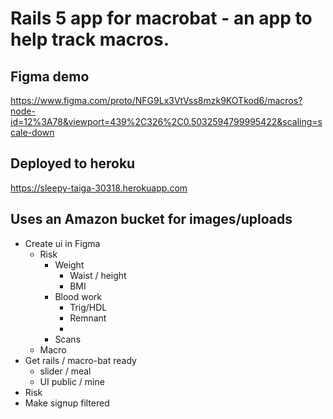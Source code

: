 # Rails 5 app for macrobat - an app to help track macros.

## Figma demo
https://www.figma.com/proto/NFG9Lx3VtVss8mzk9KOTkod6/macros?node-id=12%3A78&viewport=439%2C326%2C0.5032594799995422&scaling=scale-down


## Deployed to heroku

https://sleepy-taiga-30318.herokuapp.com

## Uses an Amazon bucket for images/uploads


- Create ui in Figma
  - Risk
    - Weight
      - Waist / height
      - BMI
    - Blood work
      - Trig/HDL
      - Remnant
      -
    - Scans
  - Macro
- Get rails / macro-bat ready
  - slider / meal
  - UI public / mine
- Risk
- Make signup filtered
